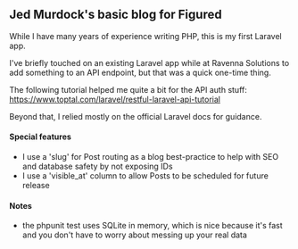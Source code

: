 ## Jed Murdock's basic blog for Figured

While I have many years of experience writing PHP, this is my first Laravel app. 

I've briefly touched on an existing Laravel app while at Ravenna Solutions to add something to an API endpoint, but that was a quick one-time thing.

The following tutorial helped me quite a bit for the API auth stuff: https://www.toptal.com/laravel/restful-laravel-api-tutorial

Beyond that, I relied mostly on the official Laravel docs for guidance. 

#### Special features 
- I use a 'slug' for Post routing as a blog best-practice to help with SEO and database safety by not exposing IDs
- I use a 'visible_at' column to allow Posts to be scheduled for future release

#### Notes
- the phpunit test uses SQLite in memory, which is nice because it's fast and you don't have to worry about messing up your real data
